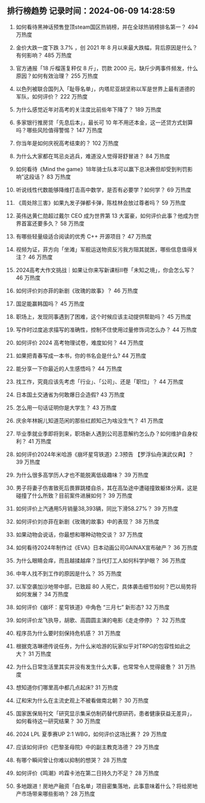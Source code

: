 
## 排行榜趋势 记录时间：2024-06-09 14:28:59
  
  1. 如何看待黑神话预售登顶steam国区热销榜，并在全球热销榜排名第一？ 494 万热度
    
  2. 金价大跌一度下跌 3.7% ，创 2021 年 8 月以来最大跌幅，背后原因是什么？有何影响？ 485 万热度
    
  3. 官方通报「18 斤榴莲复秤仅 8 斤」，罚款 2000 元，缺斤少两事件频发，什么原因？如何有效治理？ 255 万热度
    
  4. 以色列被联合国列入「耻辱名单」，内塔尼亚胡坚称以军是世界上最有道德的军队，如何评价？ 222 万热度
    
  5. 为什么感觉近年对高考的关注度比前些年下降了？ 189 万热度
    
  6. 多家银行推房贷「先息后本」，最长可 10 年不用还本金，这一还贷方式划算吗？哪些风险值得警惕？ 147 万热度
    
  7. 你当年是如何庆祝高考结束的？ 102 万热度
    
  8. 为什么大家都在骂忌炎逃兵，难道没人觉得哥舒冒进？ 84 万热度
    
  9. 如何看待《Mind the game》18年骑士队本可以赢下总决赛但却受到判罚影响”这段话？ 83 万热度
    
  10. 听说线性代数能够降维打击高中数学，是否有必要学？如何学？ 69 万热度
    
  11. 《周处除三害》如果九发子弹都卡弹，陈桂林会放过尊者吗？ 59 万热度
    
  12. 英伟达黄仁勋超过戴尔 CEO 成为世界第 13 大富豪，如何评价此事？他成为世界首富还要多久？ 58 万热度
    
  13. 有哪些轻量级适合阅读的优秀 C++ 开源项目？ 47 万热度
    
  14. 视频为证，菲方向「坐滩」军舰运送物资反污我方阻其就医，哪些信息值得关注？ 46 万热度
    
  15. 2024高考大作文挑战｜如果让你来写新课标II卷「未知之境」，你会怎么写？ 46 万热度
    
  16. 如何评价刘亦菲的新剧《玫瑰的故事》？ 46 万热度
    
  17. 国足能赢韩国吗？ 45 万热度
    
  18. 职场上，发现同事遇到了困难，这个时候应该主动提供帮助吗？ 45 万热度
    
  19. 写作时过度追求描写的准确性，控制不住使用过量修饰词怎么办？ 44 万热度
    
  20. 如何评价 2024 高考物理试卷，难度如何？ 44 万热度
    
  21. 如果把青春写成一本书，你的书名会是什么? 44 万热度
    
  22. 能分享一下你最近的人生感悟吗？ 44 万热度
    
  23. 找工作，究竟应该先考虑「行业」、「公司」、还是「职位」？ 44 万热度
    
  24. 日本国土交通省为何敢爆日企造假? 43 万热度
    
  25. 怎么用一句话证明你是大学生？ 43 万热度
    
  26. 庆余年林婉儿知道范闲的那些红颜知己为啥没生气？ 41 万热度
    
  27. 毕业季就业季即将到来，职场新人遇到公司恶意解约怎么办？如何维护自身权利？ 41 万热度
    
  28. 如何评价2024年米哈游《崩坏星穹铁道》2.3预告 【罗浮仙舟演武仪典】？ 39 万热度
    
  29. 为什么很多高学历人才也不能脱离低级趣味？ 39 万热度
    
  30. 男子将妻子伤害致死后畏罪跳楼自杀，其在高坠途中遭碰撞致躯体分离，这是碰撞了什么所致？目前案件进展如何？ 39 万热度
    
  31. 如何评价上汽通用5月销量38,393辆，同比下滑58.27%？ 39 万热度
    
  32. 如何评价刘亦菲在新剧《玫瑰的故事》中的表现？ 38 万热度
    
  33. 如果动物会说话，你最想和哪种动物交谈？ 37 万热度
    
  34. 如何看待2024年制作过《EVA》日本动画公司GAINAX宣布破产？ 36 万热度
    
  35. 为什么眼睛会痒，而且越揉越痒？当代打工人如何科学护眼？ 36 万热度
    
  36. 中年人找不到工作的原因是什么？ 35 万热度
    
  37. 以军空袭加沙地带中部，已致超 80 人死亡，具体袭击细节如何？巴以局势将如何发展？ 34 万热度
    
  38. 如何评价《崩坏：星穹铁道》中角色 “三月七” 新形态? 32 万热度
    
  39. 如何评价龙飞执导，胡歌、高圆圆主演的电影《走走停停》？ 32 万热度
    
  40. 程序员为什么要时刻保持危机感？ 31 万热度
    
  41. 根据克洛琳德传说任务，为什么米哈游的玩家似乎对TRPG的包容性如此之大？ 31 万热度
    
  42. 为什么日常生活里其实并没有发生什么大事，也常常令人觉得疲惫？ 31 万热度
    
  43. 想知道你们哪里高中都几点起床? 31 万热度
    
  44. 辽和宋为什么在主流史观上不被看做南北朝？ 30 万热度
    
  45. 国家医保局刊文「研究显示集采仿制药替代原研药，患者健康获益无差异」，如何看待这一研究结果？ 30 万热度
    
  46. 2024 LPL 夏季赛UP 2:1 WBG，如何评价这场比赛？ 29 万热度
    
  47. 应该如何评价《巴黎圣母院》中的副主教克洛德？ 29 万热度
    
  48. 有哪个瞬间曾让你难以抑制的想哭？ 28 万热度
    
  49. 如何评价《鸣潮》吟霖卡池在第二日持久力不足？ 28 万热度
    
  50. 多地跟进！房地产融资「白名单」项目密集落地，此事意味着什么？将给房地产市场带来哪些影响？ 28 万热度
    